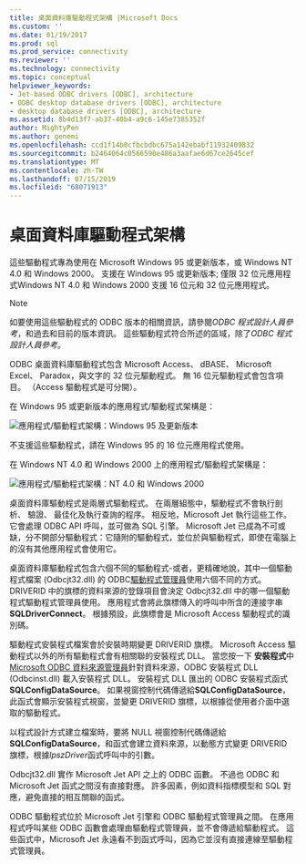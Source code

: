 ```yaml
---
title: 桌面資料庫驅動程式架構 |Microsoft Docs
ms.custom: ''
ms.date: 01/19/2017
ms.prod: sql
ms.prod_service: connectivity
ms.reviewer: ''
ms.technology: connectivity
ms.topic: conceptual
helpviewer_keywords:
- Jet-based ODBC drivers [ODBC], architecture
- ODBC desktop database drivers [ODBC], architecture
- desktop database drivers [ODBC], architecture
ms.assetid: 8b4d13f7-ab37-40b4-a9c6-145e7385352f
author: MightyPen
ms.author: genemi
ms.openlocfilehash: ccd1f14b0cfbcbdbc675a142ebabf11932409832
ms.sourcegitcommit: b2464064c0566590e486a3aafae6d67ce2645cef
ms.translationtype: MT
ms.contentlocale: zh-TW
ms.lasthandoff: 07/15/2019
ms.locfileid: "68071913"
---
```

# <a name="desktop-database-drivers-architecture"></a>桌面資料庫驅動程式架構
這些驅動程式專為使用在 Microsoft Windows 95 或更新版本，或 Windows NT 4.0 和 Windows 2000。 支援在 Windows 95 或更新版本; 僅限 32 位元應用程式Windows NT 4.0 和 Windows 2000 支援 16 位元和 32 位元應用程式。  
  
> [!NOTE]  
>  如要使用這些驅動程式的 ODBC 版本的相關資訊，請參閱*ODBC 程式設計人員參考*，和過去和目前的版本資訊。 這些驅動程式符合所述的區域，除了*ODBC 程式設計人員參考*。  
  
 ODBC 桌面資料庫驅動程式包含 Microsoft Access、 dBASE、 Microsoft Excel、 Paradox，與文字的 32 位元驅動程式。 無 16 位元驅動程式會包含項目。 （Access 驅動程式是可分開）。  
  
 在 Windows 95 或更新版本的應用程式/驅動程式架構是：  
  
 ![應用程式&#47;驅動程式架構：Windows 95 及更新版本](../../odbc/microsoft/media/odbcjetarch1.gif "ODBCJetArch1")  
  
 不支援這些驅動程式，請在 Windows 95 的 16 位元應用程式使用。  
  
 在 Windows NT 4.0 和 Windows 2000 上的應用程式/驅動程式架構是：  
  
 ![應用程式&#47;驅動程式架構：NT 4.0 和 Windows 2000](../../odbc/microsoft/media/odbcjetarch2.gif "ODBCJetArch2")  
  
 桌面資料庫驅動程式是兩層式驅動程式。 在兩層組態中，驅動程式不會執行剖析、 驗證、 最佳化及執行查詢的程序。 相反地，Microsoft Jet 執行這些工作。 它會處理 ODBC API 呼叫，並可做為 SQL 引擎。 Microsoft Jet 已成為不可或缺，分不開部分驅動程式：它隨附的驅動程式，並位於與驅動程式，即使在電腦上的沒有其他應用程式會使用它。  
  
 桌面資料庫驅動程式包含六個不同的驅動程式-或者，更精確地說，其中一個驅動程式檔案 (Odbcjt32.dll) 的 ODBC[驅動程式管理員](../../odbc/reference/the-driver-manager.md)使用六個不同的方式。 DRIVERID 中的旗標的資料來源的登錄項目會決定 Odbcjt32.dll 中的哪一個驅動程式驅動程式管理員使用。 應用程式會將此旗標傳入的呼叫中所含的連接字串**SQLDriverConnect**。 根據預設，此旗標會是 Microsoft Access 驅動程式的識別碼。  
  
 驅動程式安裝程式檔案會於安裝時期變更 DRIVERID 旗標。 Microsoft Access 驅動程式以外的所有驅動程式會有相關聯的安裝程式 DLL。 當您按一下 **安裝程式**中[Microsoft ODBC 資料來源管理員](../../odbc/admin/odbc-data-source-administrator.md)針對資料來源，ODBC 安裝程式 DLL (Odbcinst.dll) 載入安裝程式 DLL。 安裝程式 DLL 匯出的 ODBC 安裝程式函式**SQLConfigDataSource**。 如果視窗控制代碼傳遞給**SQLConfigDataSource**，此函式會顯示安裝程式視窗，並變更 DRIVERID 旗標，以根據從使用者介面中選取的驅動程式。  
  
 以程式設計方式建立檔案時，要將 NULL 視窗控制代碼傳遞給**SQLConfigDataSource**，和函式會建立資料來源，以動態方式變更 DRIVERID 旗標，根據*lpszDriver*函式呼叫中的引數。  
  
 Odbcjt32.dll 實作 Microsoft Jet API 之上的 ODBC 函數。 不過也 ODBC 和 Microsoft Jet 函式之間沒有直接對應。 許多因素，例如資料指標模型和 SQL 對應，避免直接的相互關聯的函式。  
  
 ODBC 驅動程式位於 Microsoft Jet 引擎和 ODBC 驅動程式管理員之間。 在應用程式呼叫某些 ODBC 函數會處理由驅動程式管理員，並不會傳遞給驅動程式。 這些函式中，Microsoft Jet 永遠看不到函式呼叫，因為它並沒有直接連線至驅動程式管理員。

